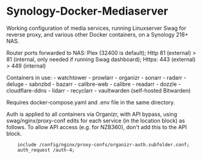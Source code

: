 # Synology-Docker-Mediaserver
Working configuration of media services, running Linuxserver Swag for reverse proxy, and various other Docker containers, on a Synology 218+ NAS.

Router ports forwarded to NAS:
Plex (32400 is default); Http 81 (external) > 81 (internal, only needed if running Swag dashboard); Https: 443 (external) > 449 (internal)

Containers in use:
      - watchtower
      - prowlarr
      - organizr
      - sonarr
      - radarr
      - deluge
      - sabnzbd
      - bazarr
      - calibre-web
      - calibre
      - readarr
      - dozzle
      - cloudflare-ddns
      - lidarr
      - recyclarr
      - vaultwarden (self-hosted Bitwarden)

Requires docker-compose.yaml and .env file in the same directory.

Auth is applied to all containers via Organizr, with API bypass, using swag/nginx/proxy-conf edits for each service (in the location block) as follows. To allow API access (e.g. for NZB360), don't add this to the API block.

        include /config/nginx/proxy-confs/organizr-auth.subfolder.conf;
        auth_request /auth-4;
